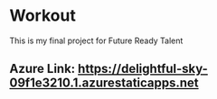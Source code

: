 # Workout
This is my final project for Future Ready Talent
## Azure Link: https://delightful-sky-09f1e3210.1.azurestaticapps.net
